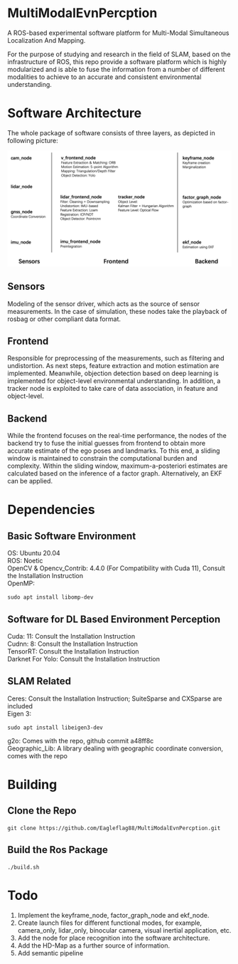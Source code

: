 # MultiModalEvnPercption

A ROS-based experimental software platform for Multi-Modal Simultaneous Localization And Mapping.

For the purpose of studying and research in the field of SLAM, based on the infrastructure of ROS, this repo provide a software platform which is highly 
modularized and is able to fuse the information from a number of different modalities to achieve to an accurate and consistent environmental understanding. 

# Software Architecture

The whole package of software consists of three layers, as depicted in following picture:

![Software Architecture](https://github.com/Eagleflag88/MultiModalEvnPercption/blob/main/SoftwareArch.jpg)

## Sensors
Modeling of the sensor driver, which acts as the source of sensor measurements. In the case of simulation, 
these nodes take the playback of rosbag or other compliant data format.

## Frontend
Responsible for preprocessing of the measurements, such as filtering and undistortion. 
As next steps, feature extraction and motion estimation are implemented. 
Meanwhile, objection detection based on deep learning is implemented for object-level environmental understanding. 
In addition, a tracker node is exploited to take care of data association, in feature and object-level.

## Backend 
While the frontend focuses on the real-time performance, the nodes of the backend try to fuse the initial guesses 
from frontend to obtain more accurate estimate of the ego poses and landmarks. 
To this end, a sliding window is maintained to constrain the computational burden and complexity. 
Within the sliding window, maximum-a-posteriori estimates are calculated based on the inference of a factor graph. 
Alternatively, an EKF can be applied.


# Dependencies

## Basic Software Environment
OS: Ubuntu 20.04 \
ROS: Noetic\
OpenCV & Opencv_Contrib: 4.4.0 (For Compatibility with Cuda 11), Consult the Installation Instruction\
OpenMP:
```
sudo apt install libomp-dev    
```

## Software for DL Based Environment Perception
Cuda: 11: Consult the Installation Instruction\
Cudnn: 8: Consult the Installation Instruction\
TensorRT: Consult the Installation Instruction\
Darknet For Yolo: Consult the Installation Instruction

## SLAM Related
Ceres: Consult the Installation Instruction; SuiteSparse and CXSparse are included \
Eigen 3:
```
sudo apt install libeigen3-dev
```
g2o: Comes with the repo, github commit a48ff8c\
Geographic_Lib: A library dealing with geographic coordinate conversion, comes with the repo

# Building

## Clone the Repo
```
git clone https://github.com/Eagleflag88/MultiModalEvnPercption.git
```
## Build the Ros Package
```
./build.sh
```

# Todo

1. Implement the keyframe_node, factor_graph_node and ekf_node.
2. Create launch files for different functional modes, for example, camera_only, lidar_only, binocular camera, visual inertial application, etc.
3. Add the node for place recognition into the software architecture.
4. Add the HD-Map as a further source of information.
5. Add semantic pipeline





